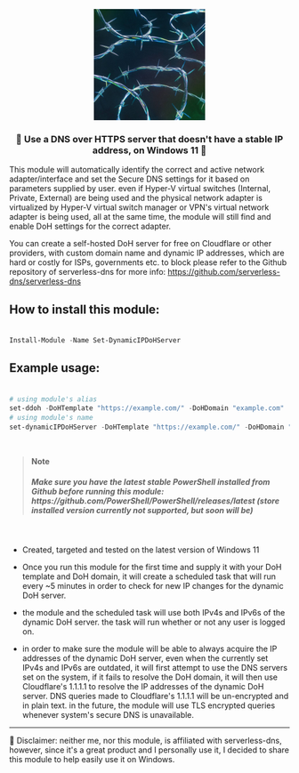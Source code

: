 <h3 align="center">
  <br>
  <a href="https://github.com/HotCakeX/Set-DynamicIPDoHServer"><img src="https://raw.githubusercontent.com/HotCakeX/Set-DynamicIPDoHServer/main/fdsf.jpg" alt="Avatar" width="200"></a>
  <br />
  <br>
  💎 Use a DNS over HTTPS server that doesn't have a stable IP address, on Windows 11 💎
  <br>
</h3>



This module will automatically identify the correct and active network adapter/interface and set the Secure DNS settings for it based on parameters supplied by user.
even if Hyper-V virtual switches (Internal, Private, External) are being used and the physical network adapter is virtualized by Hyper-V virtual switch manager or
VPN's virtual network adapter is being used, all at the same time, the module will still find and enable DoH settings for the correct adapter.

You can create a self-hosted DoH server for free on Cloudflare or other providers, with custom domain name and dynamic IP addresses, which are hard or costly for ISPs, governments etc. to block
please refer to the Github repository of serverless-dns for more info: https://github.com/serverless-dns/serverless-dns


## How to install this module:

```PowerShell

Install-Module -Name Set-DynamicIPDoHServer

```

## Example usage:


```PowerShell

# using module's alias
set-ddoh -DoHTemplate "https://example.com/" -DoHDomain "example.com"
# using module's name
set-dynamicIPDoHServer -DoHTemplate "https://example.com/" -DoHDomain "example.com"

```

 <br />


> **Note**
> <h5> Make sure you have the latest stable PowerShell installed from Github before running this module: https://github.com/PowerShell/PowerShell/releases/latest (store installed version currently not supported, but soon will be)</h5>

 <br />
 
- Created, targeted and tested on the latest version of Windows 11

- Once you run this module for the first time and supply it with your DoH template and DoH domain, it will create a scheduled task that will run every ~5 minutes
in order to check for new IP changes for the dynamic DoH server.

- the module and the scheduled task will use both IPv4s and IPv6s of the dynamic DoH server. the task will run whether or not any user is logged on.

- in order to make sure the module will be able to always acquire the IP addresses of the dynamic DoH server, even when the currently set IPv4s and IPv6s are outdated,
it will first attempt to use the DNS servers set on the system, if it fails to resolve the DoH domain, it will then use Cloudflare's 1.1.1.1 to resolve the IP addresses of the dynamic DoH server.
DNS queries made to Cloudflare's 1.1.1.1 will be un-encrypted and in plain text. in the future, the module will use TLS encrypted queries whenever system's secure DNS is unavailable.

 
---

🏴 Disclaimer: neither me, nor this module, is affiliated with serverless-dns, however, since it's a great product and I personally use it, I decided to share this module to help easily use it on Windows.
